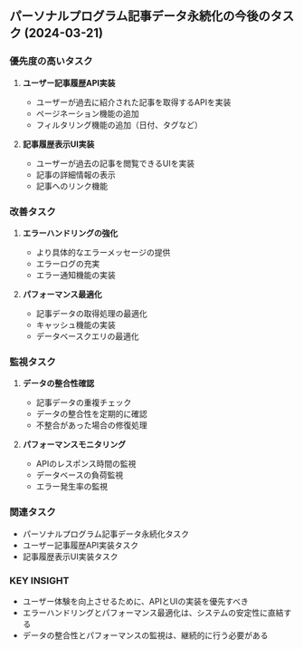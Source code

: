 ## パーソナルプログラム記事データ永続化の今後のタスク (2024-03-21)

### 優先度の高いタスク
1. **ユーザー記事履歴API実装**
   - ユーザーが過去に紹介された記事を取得するAPIを実装
   - ページネーション機能の追加
   - フィルタリング機能の追加（日付、タグなど）

2. **記事履歴表示UI実装**
   - ユーザーが過去の記事を閲覧できるUIを実装
   - 記事の詳細情報の表示
   - 記事へのリンク機能

### 改善タスク
1. **エラーハンドリングの強化**
   - より具体的なエラーメッセージの提供
   - エラーログの充実
   - エラー通知機能の実装

2. **パフォーマンス最適化**
   - 記事データの取得処理の最適化
   - キャッシュ機能の実装
   - データベースクエリの最適化

### 監視タスク
1. **データの整合性確認**
   - 記事データの重複チェック
   - データの整合性を定期的に確認
   - 不整合があった場合の修復処理

2. **パフォーマンスモニタリング**
   - APIのレスポンス時間の監視
   - データベースの負荷監視
   - エラー発生率の監視

### 関連タスク
- パーソナルプログラム記事データ永続化タスク
- ユーザー記事履歴API実装タスク
- 記事履歴表示UI実装タスク

### KEY INSIGHT
- ユーザー体験を向上させるために、APIとUIの実装を優先すべき
- エラーハンドリングとパフォーマンス最適化は、システムの安定性に直結する
- データの整合性とパフォーマンスの監視は、継続的に行う必要がある
